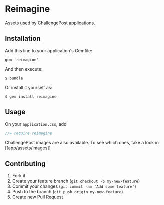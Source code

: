 # Reimagine

Assets used by ChallengePost applications.

## Installation

Add this line to your application's Gemfile:

    gem 'reimagine'

And then execute:

    $ bundle

Or install it yourself as:

    $ gem install reimagine

## Usage

On your `application.css`, add

```scss
//= require reimagine
```

ChallengePost images are also available. To see which ones, take a look in
[[app/assets/images]]

## Contributing

1. Fork it
2. Create your feature branch (`git checkout -b my-new-feature`)
3. Commit your changes (`git commit -am 'Add some feature'`)
4. Push to the branch (`git push origin my-new-feature`)
5. Create new Pull Request
